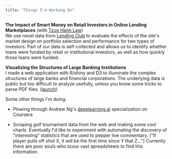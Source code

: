 ```yaml
---
title: "Things I'm Working On"
---
```



**The Impact of Smart Money on Retail Investors in Online Lending Marketplaces** (with [Tzuo Hann Law](www.tzuohann.com))  
We use novel data from [Lending Club](https://en.wikipedia.org/wiki/Lending_Club) to evaluate the effects of the site's market design on portfolio selection and performance for two types of investors. Part of our data is self-collected and allows us to identify whether loans were funded by retail or institutional investors, as well as how quickly those loans were funded.

**Visualizing the Structures of Large Banking Institutions**  
I made a web application with R/shiny and D3 to illuminate the complex structures of large banks and financial corporations. The underlying data is public but too difficult to analyze usefully, unless you know some tricks to parse PDF files. ([launch](https://sirallen.shinyapps.io/nicStructure))


Some other things I'm doing:

* Plowing through Andrew Ng's [deeplearning.ai](https://www.deeplearning.ai) specialization on Coursera

* Scraping golf tournament data from the web and making some cool charts. Eventually I'd like to experiment with automating the discovery of "interesting" statistics that are used to pepper live commentary. ("If player pulls off shot X, it will be the first time since Y that Z...") Currently there are poor souls who scour vast spreadsheets to find this information.
